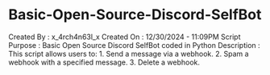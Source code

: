 # Basic-Open-Source-Discord-SelfBot
Created By     : x_4rch4n63l_x
Created On     : 12/30/2024 - 11:09PM 
Script Purpose : Basic Open Source Discord SelfBot coded in Python
Description    : This script allows users to:
                 1. Send a message via a webhook.
                 2. Spam a webhook with a specified message.
                 3. Delete a webhook.
